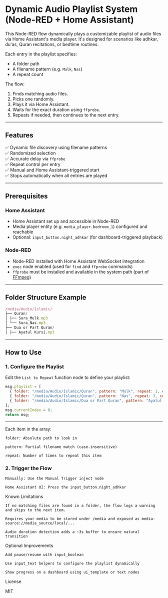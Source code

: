 # Dynamic Audio Playlist System (Node-RED + Home Assistant)

This Node-RED flow dynamically plays a customizable playlist of audio files via Home Assistant's media player. It's designed for scenarios like adhkar, du'as, Quran recitations, or bedtime routines.

Each entry in the playlist specifies:
- A folder path
- A filename pattern (e.g. `Mulk`, `Nas`)
- A repeat count

The flow:
1. Finds matching audio files.
2. Picks one randomly.
3. Plays it via Home Assistant.
4. Waits for the exact duration using `ffprobe`.
5. Repeats if needed, then continues to the next entry.

---

## Features

✅ Dynamic file discovery using filename patterns  
✅ Randomized selection  
✅ Accurate delay via `ffprobe`  
✅ Repeat control per entry  
✅ Manual and Home Assistant-triggered start  
✅ Stops automatically when all entries are played

---

## Prerequisites

### Home Assistant
- Home Assistant set up and accessible in Node-RED
- Media player entity (e.g. `media_player.bedroom_1`) configured and reachable
- Optional: `input_button.night_adhkar` (for dashboard-triggered playback)

### Node-RED
- Node-RED installed with Home Assistant WebSocket integration
- `exec` node enabled (used for `find` and `ffprobe` commands)
- `ffprobe` must be installed and available in the system path (part of [FFmpeg](https://ffmpeg.org/download.html))

---

## Folder Structure Example
```js
/media/Audio/Islamic/
├── Quran/
│ ├── Sura_Mulk.mp3
│ └── Sura_Nas.mp3
├── Dua or Part Quran/
│ ├── Ayatul Kursi.mp3
```

---

## How to Use

### 1. Configure the Playlist
Edit the `List to Repeat` function node to define your playlist:

```js
msg.playlist = [
  { folder: "/media/Audio/Islamic/Quran", pattern: "Mulk", repeat: 1, currentRepeat: 0 },
  { folder: "/media/Audio/Islamic/Quran", pattern: "Nas", repeat: 3, currentRepeat: 0 },
  { folder: "/media/Audio/Islamic/Dua or Part Quran", pattern: "Ayatul Kursi", repeat: 1, currentRepeat: 0 }
];
msg.currentIndex = 0;
return msg;
```

---

Each item in the array:

    folder: Absolute path to look in

    pattern: Partial filename match (case-insensitive)

    repeat: Number of times to repeat this item

### 2. Trigger the Flow

    Manually: Use the Manual Trigger inject node

    Home Assistant UI: Press the input_button.night_adhkar

Known Limitations

    If no matching files are found in a folder, the flow logs a warning and skips to the next item.

    Requires your media to be stored under /media and exposed as media-source://media_source/local/...

    Audio duration detection adds a ~3s buffer to ensure natural transition

Optional Improvements

    Add pause/resume with input_boolean

    Use input_text helpers to configure the playlist dynamically

    Show progress on a dashboard using ui_template or text nodes

License

MIT
